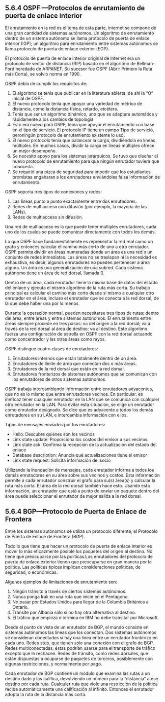 ## 5.6.4 OSPF —Protocolos de enrutamiento de puerta de enlace interior

El enrutamiento en la red es el tema de esta parte, internet se compone de una gran cantidad de sistemas autónomos. Un algoritmo de enrutamiento dentro de un sistema autónomo se llama protocolo de puerta de enlace interior (IGP); un algoritmo para enrutamiento entre sistemas autónomos se llama protocolo de puerta de enlace exterior (EGP).

El protocolo de puerta de enlace interior original de Internet era un protocolo de vector de distancia (RIP) basado en el algoritmo de Bellman-Ford heredado de ARPANET. Su sucesor fue OSPF (Abrir Primero la Ruta más Corta), se volvió norma en 1990.

OSPF debía de cumplir los requisitos de: 
1. El algoritmo se tenía que publicar en la literatura abierta, de ahí la “O” inicial de OSPF.
2. El nuevo protocolo tenía que apoyar una variedad de métrica de distancia, como la distancia física, retardo, etcétera.
3. Tenía que ser un algoritmo dinámico, uno que se adaptara automática y rápidamente a los cambios de topología
4. Esto era nuevo para OSPF, tenía que apoyar el enrutamiento con base en el tipo de servicio. El protocolo IP tiene un campo Tipo de servicio, peroningún protocolo de enrutamiento existente lo usó.
5. El nuevo protocolo tenía que balancear la carga, dividiéndola en líneas múltiples. En muchos casos, dividir la carga en líneas múltiples ofrece un mejor desempeño.
6. Se necesitó apoyo para los sistemas jerárquicos. Se tuvo que diseñar el nuevo protocolo de enrutamiento para que ningún enrutador tuviera que conocerla.
7. Se requirió una pizca de seguridad para impedir que los estudiantes bromistas engañaran a los enrutadores enviándoles falsa información de enrutamiento.

OSPF soporta tres tipos de conexiones y redes:
1. Las líneas punto a punto exactamente entre dos enrutadores.
2. Redes de multiacceso con difusión (por ejemplo, la mayoría de las LANs).
3. Redes de multiacceso sin difusión.

Una red de multiacceso es la que puede tener múltiples enrutadores, cada uno de los cuales se puede comunicar directamente con todos los demás. 

Lo que OSPF hace fundamentalmente es representar la red real como un grafo y entonces calcular el camino más corto de uno a otro enrutador. OSPF permite dividir en áreas numeradas donde un área es una red o un conjunto de redes inmediatas. Las áreas no se traslapan ni la necesidad es exhaustiva, es decir, algunos enrutadores no pueden pertenecer a área alguna. Un área es una generalización de una subred. Cada sistema autónomo tiene un área de red dorsal, llamada 0. 

Dentro de un área, cada enrutador tiene la misma base de datos del estado del enlace y ejecuta el mismo algoritmo de la ruta más corta. Su trabajo principal es calcular el camino más corto desde sí mismo a cualquier otro enrutador en el área, incluso el enrutador que se conecta a la red dorsal, de la que debe haber una por lo menos. 

Durante la operación normal, pueden necesitarse tres tipos de rutas: dentro del área, entre áreas y entre sistemas autónomos. El enrutamiento entre áreas siempre procede en tres pasos: va del origen a la red dorsal; va a través de la red dorsal al área de destino; va al destino. Este algoritmo fuerza una configuración de estrella en OSPF con la red dorsal actuando como concentrador y las otras áreas como rayos. 

OSPF distingue cuatro clases de enrutadores:
1. Enrutadores internos que están totalmente dentro de un área.
2. Enrutadores de límite de área que conectan dos o más áreas.
3. Enrutadores de la red dorsal que están en la red dorsal.
4. Enrutadores fronterizos de sistemas autónomos que se comunican con los enrutadores de otros sistemas autónomos.

OSPF trabaja intercambiando información entre enrutadores adyacentes, que no es lo mismo que entre enrutadores vecinos. En particular, es ineficaz tener cualquier enrutador en la LAN que se comunica con cualquier otro enrutador en la LAN. Para evitar esta situación, se elige un enrutador como enrutador designado. Se dice que es adyacente a todos los demás enrutadores en su LAN, e intercambia información con ellos. 
 
Tipos de mensajes enviados por los enrutadores: 
* Hello: Descubre quiénes son los vecinos
* Link state update: Proporciona los costos del emisor a sus vecinos
* Link state ack: Confirma la recepción de la actualización del estado del enlace
* Database description: Anuncia qué actualizaciones tiene el emisor
* Link state request: Solicita información del socio

Utilizando la inundación de mensajes, cada enrutador informa a todos los demás enrutadores en su área sobre sus vecinos y costos. Esta información permite a cada enrutador construir el grafo para su(s) área(s) y calcular la ruta más corta. El área de la red dorsal también hace esto. Usando esta información, un enrutador que está a punto de enviar un paquete dentro del área puede seleccionar el enrutador de mejor salida a la red dorsal.

## 5.6.4 BGP—Protocolo de Puerta de Enlace de Frontera

Entre los sistemas autónomos se utiliza un protocolo diferente, el Protocolo de Puerta de Enlace de Frontera (BGP).

Todo lo que tiene que hacer un protocolo de puerta de enlace interior es mover lo más eficazmente posible los paquetes del origen al destino. No tiene que preocuparse por las políticas.Los enrutadores del protocolo de puerta de enlace exterior tienen que preocuparse en gran manera por la política. Las políticas típicas implican consideraciones políticas, de seguridad, o económicas. 

Algunos ejemplos de limitaciones de enrutamiento son:
1. Ningún tránsito a través de ciertos sistemas autónomos.
2. Nunca ponga Irak en una ruta que inicie en el Pentágono.
3. No pasar por Estados Unidos para llegar de la Columbia Británica a Ontario.
4. Transite por Albania sólo si no hay otra alternativa al destino.
5. El tráfico que empieza o termina en IBM no debe transitar por Microsoft.

Desde el punto de vista de un enrutador de BGP, el mundo consiste en sistemas autónomos las líneas que los conectan. Dos sistemas autónomos se consideran conectados si hay una línea entre un enrutador fronterizo en cada uno. Redes stub, que tienen sólo
una conexión con el grafo de BGP. Redes multiconectadas, éstas podrían usarse para el transporte de tráfico excepto que lo rechacen. Redes de tránsito, como redes dorsales, que están dispuestas a ocuparse de paquetes de terceros, posiblemente con algunas restricciones, y normalmente por pago.

Cada enrutador de BGP contiene un módulo que examina las rutas a un destino dado y las califica, devolviendo un número para la “distancia” a ese destino por cada ruta. Cualquier ruta que viole una restricción de la política recibe automáticamente una calificación al infinito. Entonces el enrutador adopta la ruta de la distancia más corta. 

